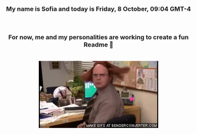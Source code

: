 


<div align="center">
<h3 >My name is Sofia and today is Friday, 8 October, 09:04 GMT-4</h3><br>
<h3 >For now, me and my personalities are working to create a fun Readme 👋
</h3><br>
<img src='img/dwight.gif' alt='working...'/>
</div>
